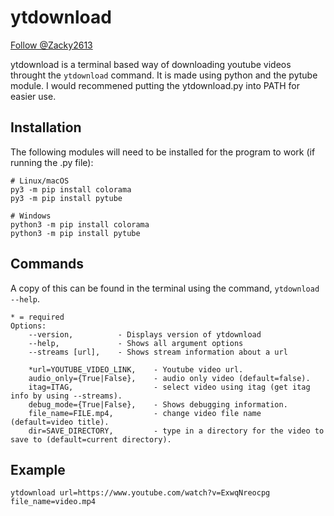 # ytdownload

<!-- Place this tag where you want the button to render. -->
<a class="github-button" href="https://github.com/Zacky2613" data-color-scheme="no-preference: light; light: light; dark: dark;" data-show-count="true" aria-label="Follow @Zacky2613 on GitHub">Follow @Zacky2613</a>

ytdownload is a terminal based way of downloading youtube videos throught the `ytdownload` command. It is made using python and the pytube module. I would recommened putting the ytdownload.py into PATH for easier use.

## Installation

The following modules will need to be installed for the program to work (if running the .py file):

```text
# Linux/macOS
py3 -m pip install colorama
py3 -m pip install pytube

# Windows
python3 -m pip install colorama
python3 -m pip install pytube
```

## Commands

A copy of this can be found in the terminal using the command, `ytdownload --help`.

```text
* = required
Options:
    --version,          - Displays version of ytdownload
    --help,             - Shows all argument options
    --streams [url],    - Shows stream information about a url

    *url=YOUTUBE_VIDEO_LINK,    - Youtube video url.
    audio_only={True|False},    - audio only video (default=false).
    itag=ITAG,                  - select video using itag (get itag info by using --streams).
    debug_mode={True|False},    - Shows debugging information.
    file_name=FILE.mp4,         - change video file name (default=video title).
    dir=SAVE_DIRECTORY,         - type in a directory for the video to save to (default=current directory).
```

## Example

```text
ytdownload url=https://www.youtube.com/watch?v=ExwqNreocpg file_name=video.mp4
```
